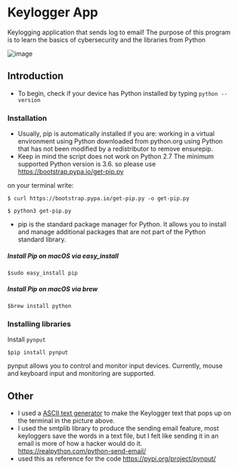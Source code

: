 # Keylogger App
Keylogging application that sends log to email!
The purpose of this program is to learn the basics of cybersecurity and the libraries from Python

![image](https://user-images.githubusercontent.com/66978846/150712645-425da74a-8820-4cbf-b2d4-f253334d1397.png)

## Introduction
- To begin, check if your device has Python installed by typing `python --version` 

### Installation
- Usually, pip is automatically installed if you are: working in a virtual environment using Python downloaded from python.org using Python that has not been modified by a redistributor to remove ensurepip. 
- Keep in mind the script does not work on Python 2.7 The minimum supported Python version is 3.6. so please use https://bootstrap.pypa.io/get-pip.py 

on your terminal write:

```
$ curl https://bootstrap.pypa.io/get-pip.py -o get-pip.py

$ python3 get-pip.py
```

- pip is the standard package manager for Python. It allows you to install and manage additional packages that are not part of the Python standard library.

##### Install Pip on macOS via easy_install

```
$sudo easy_install pip
```

##### Install Pip on macOS via brew

```
$brew install python
```

### Installing libraries 
Install `pynput`
```
$pip install pynput 
```` 
pynput allows you to control and monitor input devices. Currently, mouse and keyboard input and monitoring are supported.

## Other

- I used a [ASCII text generator](https://patorjk.com/software/taag/#p=display&f=Slant&t=KeyLogger) to make the Keylogger text that pops up on the terminal in the picture above. 
- I used the smtplib library to produce the sending email feature, most keyloggers save the words in a text file, but I felt like sending it in an email is more of how a hacker would do it. https://realpython.com/python-send-email/
- used this as reference for the code https://pypi.org/project/pynput/



